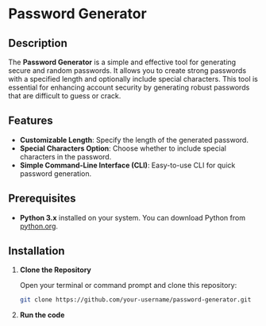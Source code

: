 # Password Generator

## Description

The **Password Generator** is a simple and effective tool for generating secure and random passwords. It allows you to create strong passwords with a specified length and optionally include special characters. This tool is essential for enhancing account security by generating robust passwords that are difficult to guess or crack.

## Features

- **Customizable Length**: Specify the length of the generated password.
- **Special Characters Option**: Choose whether to include special characters in the password.
- **Simple Command-Line Interface (CLI)**: Easy-to-use CLI for quick password generation.

## Prerequisites

- **Python 3.x** installed on your system. You can download Python from [python.org](https://www.python.org/).

## Installation

1. **Clone the Repository**

   Open your terminal or command prompt and clone this repository:

   ```sh
   git clone https://github.com/your-username/password-generator.git

2. **Run the code**
